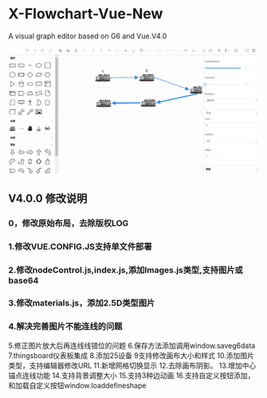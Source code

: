 # X-Flowchart-Vue-New
 A visual graph editor based on G6 and Vue.V4.0

  ![image](https://github.com/fengyunworks/X-Flowchart-Vue-New/blob/main/svg.png)

  

## V4.0.0 修改说明
### 0，修改原始布局，去除版权LOG
### 1.修改VUE.CONFIG.JS支持单文件部署
### 2.修改nodeControl.js,index.js,添加Images.js类型,支持图片或base64
### 3.修改materials.js，添加2.5D类型图片
### 4.解决完善图片不能连线的问题
5.修正图片放大后再连线线错位的问题
6.保存方法添加调用window.saveg6data
7.thingsboard仪表板集成
8.添加25设备
9支持修改画布大小和样式
10.添加图片类型，支持编辑器修改URL
11.新增网格切换显示
12.去除画布阴影。
13.增加中心锚点连线功能
14.支持背景调整大小
15.支持3种边动画
16.支持自定义按钮添加，和加载自定义按钮window.loaddefineshape
